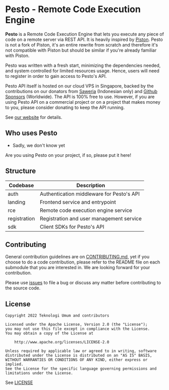 # Pesto - Remote Code Execution Engine

**Pesto** is a Remote Code Execution Engine that lets you execute any piece of code on a remote server via REST API. It is heavily inspired by [Piston](https://github.com/engineer-man/piston). Pesto is not a fork of Piston, it's an entire rewrite from scratch and therefore it's not compatible with Piston but should be similar if you're already familiar with Piston.

Pesto was written with a fresh start, minimizing the dependencies needed, and system controlled for limited resources usage. Hence, users will need to register in order to gain access to Pesto's API.

Pesto API itself is hosted on our cloud VPS in Singapore, backed by the contributions on our donators from [Saweria](https://saweria.co/teknologiumum) (Indonesian only) and [Github Sponsors](https://github.com/sponsors/teknologi-umum) (Worldwide). The API is 100% free to use. However, if you are using Pesto API on a commercial project or on a project that makes money to you, please consider donating to keep the API running.


See [our website](https://pesto.teknologiumum.com) for details.

## Who uses Pesto

* Sadly, we don't know yet

Are you using Pesto on your project, if so, please put it here!

## Structure

| Codebase     | Description                               |
| ------------ | ----------------------------------------- |
| auth         | Authentication middleware for Pesto's API |
| landing      | Frontend service and entrypoint           |
| rce          | Remote code execution engine service      |
| registration | Registration and user management service  |
| sdk          | Client SDKs for Pesto's API               |

## Contributing

General contribution guidelines are on [CONTRIBUTING.md](./CONTRIBUTING.md), yet if you choose to do a code contribution, please refer to the README file on each submodule that you are interested in. We are looking forward for your contribution.

Please use [issues](https://github.com/teknologi-umum/pesto/issues) to file a bug or discuss any matter before contributing to the source code.

## License

```
Copyright 2022 Teknologi Umum and contributors

Licensed under the Apache License, Version 2.0 (the "License");
you may not use this file except in compliance with the License.
You may obtain a copy of the License at

    http://www.apache.org/licenses/LICENSE-2.0

Unless required by applicable law or agreed to in writing, software
distributed under the License is distributed on an "AS IS" BASIS,
WITHOUT WARRANTIES OR CONDITIONS OF ANY KIND, either express or implied.
See the License for the specific language governing permissions and
limitations under the License.
```

See [LICENSE](./LICENSE)